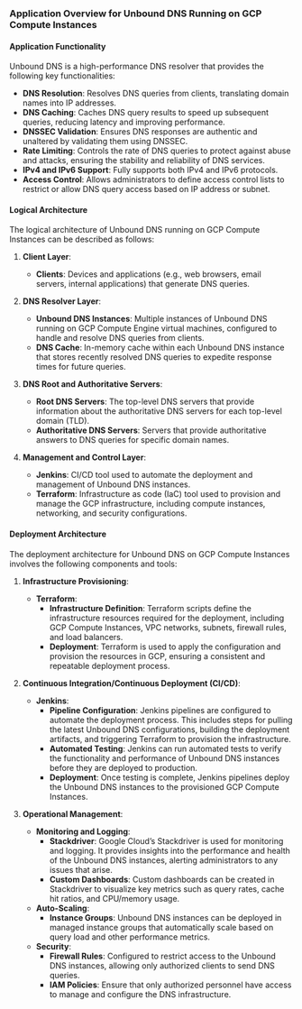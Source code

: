 ### Application Overview for Unbound DNS Running on GCP Compute Instances

#### Application Functionality
Unbound DNS is a high-performance DNS resolver that provides the following key functionalities:

- **DNS Resolution**: Resolves DNS queries from clients, translating domain names into IP addresses.
- **DNS Caching**: Caches DNS query results to speed up subsequent queries, reducing latency and improving performance.
- **DNSSEC Validation**: Ensures DNS responses are authentic and unaltered by validating them using DNSSEC.
- **Rate Limiting**: Controls the rate of DNS queries to protect against abuse and attacks, ensuring the stability and reliability of DNS services.
- **IPv4 and IPv6 Support**: Fully supports both IPv4 and IPv6 protocols.
- **Access Control**: Allows administrators to define access control lists to restrict or allow DNS query access based on IP address or subnet.

#### Logical Architecture
The logical architecture of Unbound DNS running on GCP Compute Instances can be described as follows:

1. **Client Layer**:
   - **Clients**: Devices and applications (e.g., web browsers, email servers, internal applications) that generate DNS queries.

2. **DNS Resolver Layer**:
   - **Unbound DNS Instances**: Multiple instances of Unbound DNS running on GCP Compute Engine virtual machines, configured to handle and resolve DNS queries from clients.
   - **DNS Cache**: In-memory cache within each Unbound DNS instance that stores recently resolved DNS queries to expedite response times for future queries.

3. **DNS Root and Authoritative Servers**:
   - **Root DNS Servers**: The top-level DNS servers that provide information about the authoritative DNS servers for each top-level domain (TLD).
   - **Authoritative DNS Servers**: Servers that provide authoritative answers to DNS queries for specific domain names.

4. **Management and Control Layer**:
   - **Jenkins**: CI/CD tool used to automate the deployment and management of Unbound DNS instances.
   - **Terraform**: Infrastructure as code (IaC) tool used to provision and manage the GCP infrastructure, including compute instances, networking, and security configurations.

#### Deployment Architecture
The deployment architecture for Unbound DNS on GCP Compute Instances involves the following components and tools:

1. **Infrastructure Provisioning**:
   - **Terraform**: 
     - **Infrastructure Definition**: Terraform scripts define the infrastructure resources required for the deployment, including GCP Compute Instances, VPC networks, subnets, firewall rules, and load balancers.
     - **Deployment**: Terraform is used to apply the configuration and provision the resources in GCP, ensuring a consistent and repeatable deployment process.

2. **Continuous Integration/Continuous Deployment (CI/CD)**:
   - **Jenkins**:
     - **Pipeline Configuration**: Jenkins pipelines are configured to automate the deployment process. This includes steps for pulling the latest Unbound DNS configurations, building the deployment artifacts, and triggering Terraform to provision the infrastructure.
     - **Automated Testing**: Jenkins can run automated tests to verify the functionality and performance of Unbound DNS instances before they are deployed to production.
     - **Deployment**: Once testing is complete, Jenkins pipelines deploy the Unbound DNS instances to the provisioned GCP Compute Instances.

3. **Operational Management**:
   - **Monitoring and Logging**: 
     - **Stackdriver**: Google Cloud’s Stackdriver is used for monitoring and logging. It provides insights into the performance and health of the Unbound DNS instances, alerting administrators to any issues that arise.
     - **Custom Dashboards**: Custom dashboards can be created in Stackdriver to visualize key metrics such as query rates, cache hit ratios, and CPU/memory usage.
   - **Auto-Scaling**: 
     - **Instance Groups**: Unbound DNS instances can be deployed in managed instance groups that automatically scale based on query load and other performance metrics.
   - **Security**:
     - **Firewall Rules**: Configured to restrict access to the Unbound DNS instances, allowing only authorized clients to send DNS queries.
     - **IAM Policies**: Ensure that only authorized personnel have access to manage and configure the DNS infrastructure.
